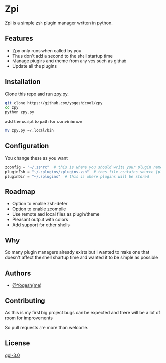# Zpi

Zpi is a simple zsh plugin manager written in python.

## Features
* Zpy only runs when called by you
* Thus don't add a second to the shell startup time
* Manage plugins and theme from any vcs such as github
* Update all the plugins

## Installation

Clone this repo and run zpy.py.

```bash
git clone https://github.com/yogeshdcool/zpy
cd zpy
python zpy.py
```
add the script to path for convinience
```bash
mv zpy.py ~/.local/bin
```

## Configuration
You change these as you want
```python
zconfig = "~/.zshrc"  # this is where you should write your plugin names
pluginZsh = "~/.zplugins/zplugins.zsh"  # thes file contains source [plugin] and should be sourced in zconfig
pluginDir = "~/.zplugins"  # this is where plugins will be stored
```
## Roadmap
* Option to enable zsh-defer
* Option to enable zcompile
* Use remote and local files as plugin/theme
* Pleasant output with colors
* Add support for other shells

## Why
So many plugin managers already exists but I wanted to make one that doesn't affect the shell shartup time and wanted it to be simple as possible  


## Authors

- [@Yogesh(me)](https://www.github.com/yogeshdcool)


## Contributing
As this is my first big project bugs can be expected and there will be a lot of room for improvements  

So pull requests are more than welcome.


## License
[gpl-3.0](https://choosealicense.com/licenses/gpl-3.0/)